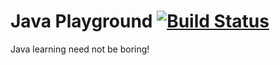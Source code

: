 # Java Playground [![Build Status](https://travis-ci.org/chandanv89/javaplayground.svg)](https://travis-ci.org/chandanv89/javaplayground/builds)
Java learning need not be boring!
